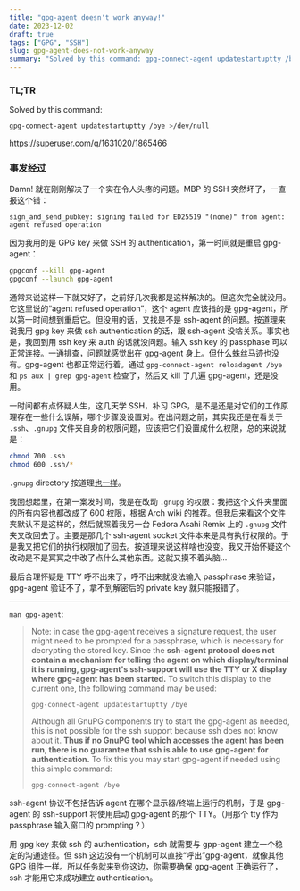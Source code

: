```yaml
---
title: "gpg-agent doesn't work anyway!"
date: 2023-12-02
draft: true
tags: ["GPG", "SSH"]
slug: gpg-agent-does-not-work-anyway
summary: "Solved by this command: gpg-connect-agent updatestartuptty /bye >/dev/null"
---
```


### TL;TR

Solved by this command:

```sh
gpg-connect-agent updatestartuptty /bye >/dev/null
```

https://superuser.com/q/1631020/1865466

### 事发经过

Damn! 就在刚刚解决了一个实在令人头疼的问题。MBP 的 SSH 突然坏了，一直报这个错：

```
sign_and_send_pubkey: signing failed for ED25519 "(none)" from agent: agent refused operation
```

因为我用的是 GPG key 来做 SSH 的 authentication，第一时间就是重启 gpg-agent：

```sh
gpgconf --kill gpg-agent
gpgconf --launch gpg-agent
```

通常来说这样一下就又好了，之前好几次我都是这样解决的。但这次完全就没用。它这里说的“agent refused operation”，这个 agent 应该指的是 gpg-agent，所以第一时间想到重启它。但没用的话，又找是不是 ssh-agent 的问题。按道理来说我用 gpg key 来做 ssh authentication 的话，跟 ssh-agent 没啥关系。事实也是，我回到用 ssh key 来 auth 的话就没问题。输入 ssh key 的 passphase 可以正常连接。一通排查，问题就感觉出在 gpg-agent 身上。但什么蛛丝马迹也没有。gpg-agent 也都正常运行着。通过 `gpg-connect-agent reloadagent /bye` 和 `ps aux | grep gpg-agent` 检查了，然后又 kill 了几遍 gpg-agent，还是没用。

一时间都有点怀疑人生，这几天学 SSH，补习 GPG，是不是还是对它们的工作原理存在一些什么误解，哪个步骤没设置对。在出问题之前，其实我还是在看关于 `.ssh`、`.gnupg` 文件夹自身的权限问题，应该把它们设置成什么权限，总的来说就是：

```sh
chmod 700 .ssh
chmod 600 .ssh/*
```

`.gnupg` directory 按道理[也一样](https://wiki.archlinux.org/title/GnuPG#Home_directory)。

我回想起里，在第一案发时间，我是在改动 `.gnupg` 的权限：我把这个文件夹里面的所有内容也都改成了 600 权限，根据 Arch wiki 的推荐。但我后来看这个文件夹默认不是这样的，然后就照着我另一台 Fedora Asahi Remix 上的 `.gnupg` 文件夹又改回去了。主要是那几个 ssh-agent socket 文件本来是具有执行权限的。于是我又把它们的执行权限加了回去。按道理来说这样啥也没变。我又开始怀疑这个改动是不是冥冥之中改了点什么其他东西。这就又摸不着头脑...

最后合理怀疑是 TTY 呼不出来了，呼不出来就没法输入 passphrase 来验证，gpg-agent 验证不了，拿不到解密后的 private key 就只能报错了。

---

`man gpg-agent`:

> Note: in case the gpg-agent receives a signature request, the user might need to be prompted for a passphrase, which is necessary for decrypting the stored key.  Since the **ssh-agent protocol does not contain a mechanism for telling the agent on which display/terminal it is running, gpg-agent's ssh-support will use the TTY or X display where gpg-agent has been started.**  To switch this display to the current one, the following command may be used:
>
> `gpg-connect-agent updatestartuptty /bye`
>
> Although all GnuPG components try to start the gpg-agent as needed, this is not possible for the ssh support because ssh does not know about it. **Thus if no GnuPG tool which accesses the agent has been run, there is no guarantee that ssh is able to use gpg-agent for authentication.** To fix this you may start gpg-agent if needed using this simple command:
>
> `gpg-connect-agent /bye`

ssh-agent 协议不包括告诉 agent 在哪个显示器/终端上运行的机制，于是 gpg-agent 的 ssh-support 将使用启动 gpg-agent 的那个 TTY。（用那个 tty 作为 passphrase 输入窗口的 prompting？）

用 gpg key 来做 ssh 的 authentication，ssh 就需要与 gpp-agent 建立一个稳定的沟通途径。但 ssh 这边没有一个机制可以直接“呼出”gpg-agent，就像其他 GPG 组件一样。所以任务就来到你这边，你需要确保 gpg-agent 正确运行了，ssh 才能用它来成功建立 authentication。
